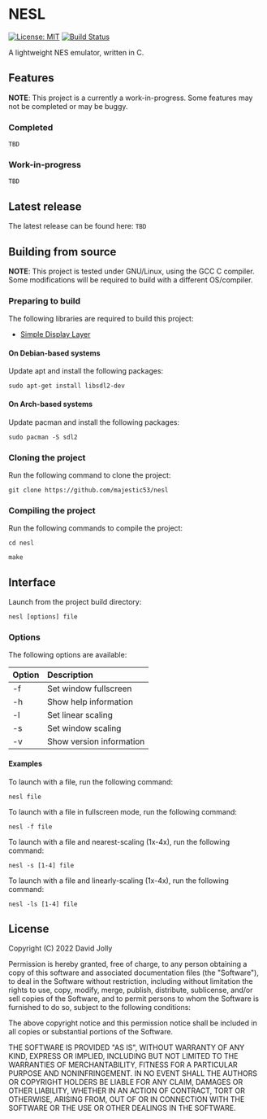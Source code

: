 # NESL

[![License: MIT](https://shields.io/badge/license-MIT-blue.svg?style=flat)](https://github.com/majestic53/nesl/blob/master/LICENSE) [![Build Status](https://github.com/majestic53/nesl/workflows/Build/badge.svg)](https://github.com/majestic53/nesl/actions/workflows/build.yml)

A lightweight NES emulator, written in C.

## Features

__NOTE__: This project is a currently a work-in-progress. Some features may not be completed or may be buggy.

### Completed

`TBD`

### Work-in-progress

`TBD`

## Latest release

The latest release can be found here: `TBD`

## Building from source

__NOTE__: This project is tested under GNU/Linux, using the GCC C compiler. Some modifications will be required to build with a different OS/compiler.

### Preparing to build

The following libraries are required to build this project:
* [Simple Display Layer](https://www.libsdl.org/)

#### On Debian-based systems

Update apt and install the following packages:

```
sudo apt-get install libsdl2-dev
```

#### On Arch-based systems

Update pacman and install the following packages:

```
sudo pacman -S sdl2
```

### Cloning the project

Run the following command to clone the project:

```
git clone https://github.com/majestic53/nesl
```

### Compiling the project

Run the following commands to compile the project:

```
cd nesl
```
```
make
```

## Interface

Launch from the project build directory:

```
nesl [options] file
```

### Options

The following options are available:

|Option|Description             |
|:-----|:-----------------------|
|-f    |Set window fullscreen   |
|-h    |Show help information   |
|-l    |Set linear scaling      |
|-s    |Set window scaling      |
|-v    |Show version information|

#### Examples

To launch with a file, run the following command:

```
nesl file
```

To launch with a file in fullscreen mode, run the following command:

```
nesl -f file
```

To launch with a file and nearest-scaling (1x-4x), run the following command:

```
nesl -s [1-4] file
```

To launch with a file and linearly-scaling (1x-4x), run the following command:

```
nesl -ls [1-4] file
```

## License

Copyright (C) 2022 David Jolly

Permission is hereby granted, free of charge, to any person obtaining a copy of this software and
associated documentation files (the "Software"), to deal in the Software without restriction,
including without limitation the rights to use, copy, modify, merge, publish, distribute,
sublicense, and/or sell copies of the Software, and to permit persons to whom the Software is
furnished to do so, subject to the following conditions:

The above copyright notice and this permission notice shall be included in all copies or
substantial portions of the Software.

THE SOFTWARE IS PROVIDED "AS IS", WITHOUT WARRANTY OF ANY KIND, EXPRESS OR IMPLIED,
INCLUDING BUT NOT LIMITED TO THE WARRANTIES OF MERCHANTABILITY, FITNESS FOR A
PARTICULAR PURPOSE AND NONINFRINGEMENT. IN NO EVENT SHALL THE AUTHORS OR
COPYRIGHT HOLDERS BE LIABLE FOR ANY CLAIM, DAMAGES OR OTHER LIABILITY, WHETHER IN
AN ACTION OF CONTRACT, TORT OR OTHERWISE, ARISING FROM, OUT OF OR IN CONNECTION
WITH THE SOFTWARE OR THE USE OR OTHER DEALINGS IN THE SOFTWARE.
